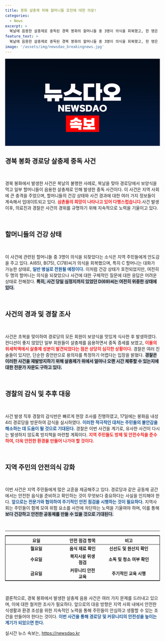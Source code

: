```yaml
---
title: 봉화 살충제 피해 할머니들 호전에 대한 의문!
categories:
  - News
excerpt: >
  복날에 음용한 살충제로 중독된 경북 봉화의 할머니들 중 3명이 의식을 회복했고, 한 명은 일반 병실로 전원 예정. 그러나 여전히 심각한 상태인 환자들도 있어 사건의 전말은 미궁 속에 빠져 있다. 클릭해 더 알아보세요!
feature_text: >
  복날에 음용한 살충제로 중독된 경북 봉화의 할머니들 중 3명이 의식을 회복했고, 한 명은 일반 병실로 전원 예정. 그러나 여전히 심각한 상태인 환자들도 있어 사건의 전말은 미궁 속에 빠져 있다. 클릭해 더 알아보세요!
image: '/assets/img/newsdao_breakingnews.jpg'
---
```


<p><img src="/assets/img/newsdao_breakingnews.jpg" alt="cryptoinkorea 속보" /></p>

<h2 data-ke-size="size26">경북 봉화 경로당 살충제 중독 사건</h2>

<p data-ke-size="size16">&nbsp;</p>

<p data-ke-size="size16">경북 봉화에서 발생한 사건은 복날의 불행한 사례로, 복날을 맞아 경로당에서 보양식을 먹고 일부 할머니들이 음용한 살충제로 인해 발생한 중독 사건이다. 이 사건은 지역 사회에 큰 충격을 주었으며, 할머니들의 건강 상태와 사건 경과에 대한 여러 가지 정보들이 계속해서 업데이트되고 있다. <b><span style="color: #ee2323;">삼촌들의 희망이 나타나고 있어 다행스럽습니다.</span></b>사건 발생 이후, 의료진과 경찰은 사건의 경위를 규명하기 위해 지속적으로 노력을 기울이고 있다.</p>

<p data-ke-size="size16">&nbsp;</p>

<h2 data-ke-size="size26">할머니들의 건강 상태</h2>

<p data-ke-size="size16">&nbsp;</p>

<p data-ke-size="size16">이 사건에 관련된 할머니들 중 3명이 의식을 되찾았다는 소식은 지역 주민들에게 안도감을 주고 있다. A(65), B(75), C(78)씨가 의식을 회복했으며, 특히 C 할머니는 대화가 가능한 상태로, <b><span style="color: #1a5490;">일반 병실로 전원될 예정이다.</span></b> 이처럼 건강 상태가 호전되었지만, 여전히 두 명의 할머니는 의식을 되찾았으나 사건에 대한 구체적인 질문에 대한 응답은 어려운 상태로 전해졌다. <b><span style="background-color: #21538527;">특히, 사건 당일 심정지까지 있었던 D(69)씨는 여전히 위중한 상태에 있다.</span></b></p>

<p data-ke-size="size16">&nbsp;</p>

<h2 data-ke-size="size26">사건의 경과 및 경찰 조사</h2>

<p data-ke-size="size16">&nbsp;</p>

<p data-ke-size="size16">사건은 초복을 맞이하여 경로당의 모든 회원이 보양식을 맛있게 식사한 후 발생하였다. 컨디션이 좋지 않았던 일부 회원들이 살충제를 음용하면서 중독 증세를 보였고, <b><span style="color: #ee2323;">이들의 위세척액에서 살충제 성분이 발견되었다는 점은 상당히 심각한 상황이다.</span></b> 경찰은 여러 진술들이 있지만, 단순한 증언만으로 용의자를 특정하기 어렵다는 입장을 밝혔다. <b><span style="background-color: #21538527;">경찰은 이러한 사건을 재발방지하기 위해 살충제가 위에서 얼마나 오랜 시간 체류할 수 있는지에 대한 전문가 자문도 구하고 있다.</span></b></p>

<p data-ke-size="size16">&nbsp;</p>

<h2 data-ke-size="size26">경찰의 감식 및 추후 대응</h2>

<p data-ke-size="size16">&nbsp;</p>

<p data-ke-size="size16">사건 발생 직후 경찰의 감식반은 빠르게 현장 조사를 진행하였고, 17일에는 봉화읍 내성4리 경로당을 방문하여 감식을 실시하였다. <b><span style="color: #1a5490;">이러한 적극적인 대처는 주민들의 불안감을 해소하는 데 도움이 될 것으로 기대된다.</span></b> 경찰은 이번 사건을 계기로, 유사한 사건이 다시는 발생하지 않도록 방지책을 마련할 계획이다. <b><span style="color: #ee2323;">지역 주민들도 방제 및 안전수칙을 준수하여, 더욱 안전한 환경을 만들어 나가야 할 것이다.</span></b></p>

<p data-ke-size="size16">&nbsp;</p>

<h2 data-ke-size="size26">지역 주민의 안전의식 강화</h2>

<p data-ke-size="size16">&nbsp;</p>

<p data-ke-size="size16">이번 사건은 지역 주민들에게 많은 교훈을 제공해주고 있다. 경로당과 같은 공동체 공간에서는 안전한 음식을 준비하고 확인하는 것이 무엇보다 중요하다는 사실을 인지해야 한다. <b><span style="color: #1a5490;">앞으로는 전문가와 협의하여 주기적인 안전 점검을 시행하는 것이 필요하다.</span></b> 지역사회는 주민들이 함께 모여 위험 요소를 사전에 차단하는 노력을 기울여야 하며, 이를 통해 <b><span style="background-color: #21538527;">보다 건강하고 안전한 공동체를 만들 수 있을 것으로 기대된다.</span></b></p>

<p data-ke-size="size16">&nbsp;</p>

<hr>

<table style="width: 100%; border-collapse: collapse; border: 1px solid black;">
<thead>
<tr>
<th style="width: 40%; text-align: center;">요일</th>
<th style="width: 20%; text-align: center;">안전 점검 항목</th>
<th style="width: 40%; text-align: center;">비고</th>
</tr>
</thead>
<tbody>
<tr>
<td style="text-align: center; height: 17px;"><b>월요일</b></td>
<td style="text-align: center; height: 17px;"><b>음식 재료 확인</b></td>
<td style="text-align: center; height: 17px;"><b>신선도 및 원산지 확인</b></td>
</tr>
<tr>
<td style="text-align: center; height: 17px;"><b>수요일</b></td>
<td style="text-align: center; height: 17px;"><b>복지시설 위생 점검</b></td>
<td style="text-align: center; height: 17px;"><b>소독 및 청소 여부 확인</b></td>
</tr>
<tr>
<td style="text-align: center; height: 17px;"><b>금요일</b></td>
<td style="text-align: center; height: 17px;"><b>커뮤니티 안전교육</b></td>
<td style="text-align: center; height: 17px;"><b>주기적인 교육 시행</b></td>
</tr>
</tbody>
</table>

<p data-ke-size="size16">&nbsp;</p>

<p data-ke-size="size16">결론적으로, 경북 봉화에서 발생한 살충제 음용 사건은 여러 가지 문제를 드러내고 있으며, 이에 대한 철저한 조사가 필요하다. 앞으로의 대응 방향은 지역 사회 내에서 안전한 식생활과 환경 조성을 위한 지속적인 노력을 통해 주민들이 안심하고 생활할 수 있는 조건을 만들어야 한다는 것이다. <b><span style="color: #1a5490;">이번 사건을 통해 경로당 및 커뮤니티의 안전성을 높이는 계기가 되었으면 한다.</span></b></p>
실시간 뉴스 속보는, <a href="https://newsdao.kr" rel="dofollow">https://newsdao.kr</a>


